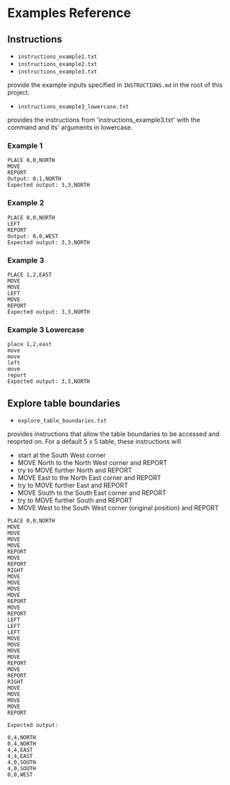 # Examples Reference

## Instructions

- `instructions_example1.txt`
- `instructions_example2.txt`
- `instructions_example3.txt`

provide the example inputs specified in `INSTRUCTIONS.md` in the root of this project.

- `instructions_example3_lowercase.txt`

provides the instructions from 'instructions_example3.txt' with the command and its' arguments in lowercase.

### Example 1

```plain
PLACE 0,0,NORTH
MOVE
REPORT
Output: 0,1,NORTH
Expected output: 3,3,NORTH
```

### Example 2

```plain
PLACE 0,0,NORTH
LEFT
REPORT
Output: 0,0,WEST
Expected output: 3,3,NORTH
```

### Example 3

```plain
PLACE 1,2,EAST
MOVE
MOVE
LEFT
MOVE
REPORT
Expected output: 3,3,NORTH
```

### Example 3 Lowercase

```plain
place 1,2,east
move
move
left
move
report
Expected output: 3,3,NORTH
```

## Explore table boundaries

- `explore_table_boundaries.txt`

provides instructions that allow the table boundaries to be accessed and reoprted on. For a default 5 x 5 table, these instructions will

- start at the South West corner
- MOVE North to the North West corner and REPORT
- try to MOVE further North and REPORT
- MOVE East to the North East corner and REPORT
- try to MOVE further East and REPORT
- MOVE South to the South East corner and REPORT
- try to MOVE further South and REPORT
- MOVE West to the South West corner (original position) and REPORT

```plain
PLACE 0,0,NORTH
MOVE
MOVE
MOVE
MOVE
REPORT
MOVE
REPORT
RIGHT
MOVE
MOVE
MOVE
MOVE
REPORT
MOVE
REPORT
LEFT
LEFT
LEFT
MOVE
MOVE
MOVE
MOVE
REPORT
MOVE
REPORT
RIGHT
MOVE
MOVE
MOVE
MOVE
REPORT

Expected output:

0,4,NORTH
0,4,NORTH
4,4,EAST
4,4,EAST
4,0,SOUTH
4,0,SOUTH
0,0,WEST
```
